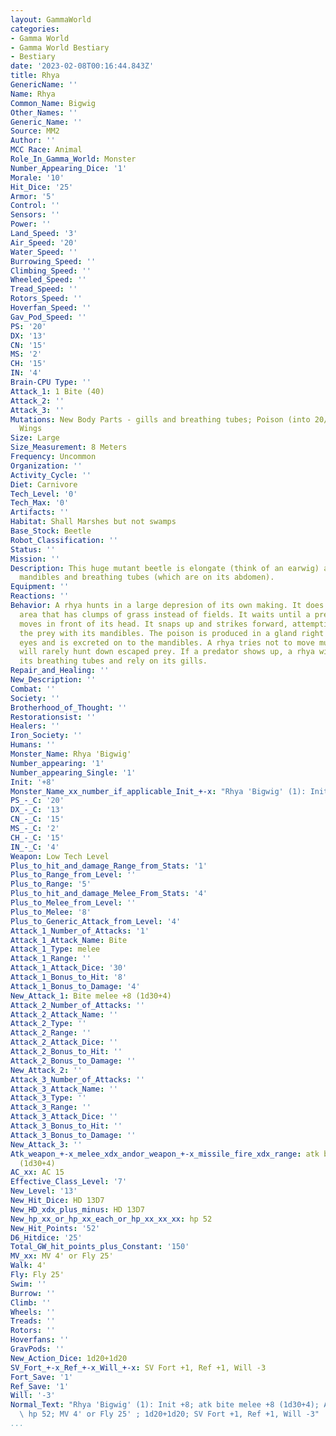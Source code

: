 ```yaml
---
layout: GammaWorld
categories:
- Gamma World
- Gamma World Bestiary
- Bestiary
date: '2023-02-08T00:16:44.843Z'
title: Rhya
GenericName: ''
Name: Rhya
Common_Name: Bigwig
Other_Names: ''
Generic_Name: ''
Source: MM2
Author: ''
MCC Race: Animal
Role_In_Gamma_World: Monster
Number_Appearing_Dice: '1'
Morale: '10'
Hit_Dice: '25'
Armor: '5'
Control: ''
Sensors: ''
Power: ''
Land_Speed: '3'
Air_Speed: '20'
Water_Speed: ''
Burrowing_Speed: ''
Climbing_Speed: ''
Wheeled_Speed: ''
Tread_Speed: ''
Rotors_Speed: ''
Hoverfan_Speed: ''
Gav_Pod_Speed: ''
PS: '20'
DX: '13'
CN: '15'
MS: '2'
CH: '15'
IN: '4'
Brain-CPU Type: ''
Attack_1: 1 Bite (40)
Attack_2: ''
Attack_3: ''
Mutations: New Body Parts - gills and breathing tubes; Poison (into 20/paralytic);
  Wings
Size: Large
Size_Measurement: 8 Meters
Frequency: Uncommon
Organization: ''
Activity_Cycle: ''
Diet: Carnivore
Tech_Level: '0'
Tech_Max: '0'
Artifacts: ''
Habitat: Shall Marshes but not swamps
Base_Stock: Beetle
Robot_Classification: ''
Status: ''
Mission: ''
Description: This huge mutant beetle is elongate (think of an earwig) and has enlarged
  mandibles and breathing tubes (which are on its abdomen).
Equipment: ''
Reactions: ''
Behavior: A rhya hunts in a large depresion of its own making. It does this in an
  area that has clumps of grass instead of fields. It waits until a prey creature
  moves in front of its head. It snaps up and strikes forward, attempting to crush
  the prey with its mandibles. The poison is produced in a gland right behind the
  eyes and is excreted on to the mandibles. A rhya tries not to move much and thus
  will rarely hunt down escaped prey. If a predator shows up, a rhya will withdraw
  its breathing tubes and rely on its gills.
Repair_and_Healing: ''
New_Description: ''
Combat: ''
Society: ''
Brotherhood_of_Thought: ''
Restorationsist: ''
Healers: ''
Iron_Society: ''
Humans: ''
Monster_Name: Rhya 'Bigwig'
Number_appearing: '1'
Number_appearing_Single: '1'
Init: '+8'
Monster_Name_xx_number_if_applicable_Init_+-x: "Rhya 'Bigwig' (1): Init +8"
PS_-_C: '20'
DX_-_C: '13'
CN_-_C: '15'
MS_-_C: '2'
CH_-_C: '15'
IN_-_C: '4'
Weapon: Low Tech Level
Plus_to_hit_and_damage_Range_from_Stats: '1'
Plus_to_Range_from_Level: ''
Plus_to_Range: '5'
Plus_to_hit_and_damage_Melee_From_Stats: '4'
Plus_to_Melee_from_Level: ''
Plus_to_Melee: '8'
Plus_to_Generic_Attack_from_Level: '4'
Attack_1_Number_of_Attacks: '1'
Attack_1_Attack_Name: Bite
Attack_1_Type: melee
Attack_1_Range: ''
Attack_1_Attack_Dice: '30'
Attack_1_Bonus_to_Hit: '8'
Attack_1_Bonus_to_Damage: '4'
New_Attack_1: Bite melee +8 (1d30+4)
Attack_2_Number_of_Attacks: ''
Attack_2_Attack_Name: ''
Attack_2_Type: ''
Attack_2_Range: ''
Attack_2_Attack_Dice: ''
Attack_2_Bonus_to_Hit: ''
Attack_2_Bonus_to_Damage: ''
New_Attack_2: ''
Attack_3_Number_of_Attacks: ''
Attack_3_Attack_Name: ''
Attack_3_Type: ''
Attack_3_Range: ''
Attack_3_Attack_Dice: ''
Attack_3_Bonus_to_Hit: ''
Attack_3_Bonus_to_Damage: ''
New_Attack_3: ''
Atk_weapon_+-x_melee_xdx_andor_weapon_+-x_missile_fire_xdx_range: atk bite melee +8
  (1d30+4)
AC_xx: AC 15
Effective_Class_Level: '7'
New_Level: '13'
New_Hit_Dice: HD 13D7
New_HD_xdx_plus_minus: HD 13D7
New_hp_xx_or_hp_xx_each_or_hp_xx_xx_xx: hp 52
New_Hit_Points: '52'
D6_Hitdice: '25'
Total_GW_hit_points_plus_Constant: '150'
MV_xx: MV 4' or Fly 25'
Walk: 4'
Fly: Fly 25'
Swim: ''
Burrow: ''
Climb: ''
Wheels: ''
Treads: ''
Rotors: ''
Hoverfans: ''
GravPods: ''
New_Action_Dice: 1d20+1d20
SV_Fort_+-x_Ref_+-x_Will_+-x: SV Fort +1, Ref +1, Will -3
Fort_Save: '1'
Ref_Save: '1'
Will: '-3'
Normal_Text: "Rhya 'Bigwig' (1): Init +8; atk bite melee +8 (1d30+4); AC 15; HD 13D7\
  \ hp 52; MV 4' or Fly 25' ; 1d20+1d20; SV Fort +1, Ref +1, Will -3"
...
```


